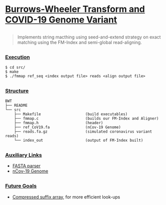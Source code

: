 # <ins>Burrows-Wheeler Transform and COVID-19 Genome Variant </ins>

## 

> Implements string macthing using seed-and-extend strategy 
> on exact matching using the FM-Index and semi-global read-aligning.

## 

### <ins>Execution</ins>
```
$ cd src/
$ make
$ ./fmmap ref_seq <index output file> reads <align output file>
```

##

### <ins>Structure</ins>
    BWT
    ├── README                   
    └── src
        ├── Makefile                    (build executables)
        ├── fmmap.c                     (builds our FM-Index and Aligner)
        ├── fmmap.h                     (header)
        ├── ref_CoV19.fa                (nCov-19 Genome)
        ├── reads.fa.gz                 (simulated coronavirus variant reads)
        └── index_out                   (output of FM-Index built)   
##

### <ins>Auxiliary Links</ins>
* [FASTA parser](https://github.com/eturro/mmseq/blob/master/src/fasta.c)
* [nCov-19 Genome](https://www.ncbi.nlm.nih.gov/nuccore/NC_045512.2?report=fasta)

##

### <ins> Future Goals </ins>
* [Compressed suffix array](https://www.cs.cmu.edu/~dga/csa.pdf), for more efficient look-ups

